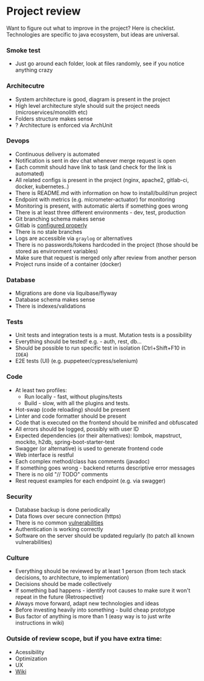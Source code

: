 # Project review
Want to figure out what to improve in the project? Here is checklist. Technologies are specific to java ecosystem, but ideas are universal.

### Smoke test
* Just go around each folder, look at files randomly, see if you notice anything crazy

### Architecutre
* System architecture is good, diagram is present in the project
* High level architecture style should suit the project needs (microservices/monolith etc)
* Folders structure makes sense
* ? Architecture is enforced via ArchUnit

### Devops
* Continuous delivery is automated
* Notification is sent in dev chat whenever merge request is open
* Each commit should have link to task (and check for the link is automated)
* All related configs is present in the project (nginx, apache2, gitlab-ci, docker, kubernetes..)
* There is README.md with information on how to install/build/run project
* Endpoint with metrics (e.g. micrometer-actuator) for monitoring
* Monitoring is present, with automatic alerts if something goes wrong
* There is at least three different environments - dev, test, production
* Git branching schema makes sense
* Gitlab is [configured properly](../commands-links/gitlab.md)
* There is no stale branches
* Logs are accessible via `graylog` or alternatives
* There is no passwords/tokens hardcoded in the project (those should be stored as environment variables)
* Make sure that request is merged only after review from another person
* Project runs inside of a container (docker)

### Database
* Migrations are done via liquibase/flyway
* Database schema makes sense
* There is indexes/validations

### Tests
* Unit tests and integration tests is a must. Mutation tests is a possibility
* Everything should be tested! e.g. - auth, rest, db...
* Should be possible to run specific test in isolation (Ctrl+Shift+F10 in `IDEA`)
* E2E tests (UI) (e.g. puppeteer/cypress/selenium)

### Code
* At least two profiles:
    * Run locally - fast, without plugins/tests 
    * Build - slow, with all the plugins and tests.
* Hot-swap (code reloading) should be present
* Linter and code formatter should be present
* Code that is executed on the frontend should be minifed and obfuscated
* All errors should be logged, possibly with user ID
* Expected dependencies (or their alternatives): lombok, mapstruct, mockito, h2db, spring-boot-starter-test
* Swagger (or alternative) is used to generate frontend code
* Web interface is restful
* Each complex method/class has comments (javadoc)
* If something goes wrong - backend returns descriptive error messages
* There is no old "// TODO" comments
* Rest request examples for each endpoint (e.g. via swagger)

### Security
* Database backup is done periodically
* Data flows over secure connection (https)
* There is no common [vulnerabilities](https://github.com/Hofls/computer-security/tree/master/vulnerabilities-examples/frontend/src/vulnerability)
* Authentication is working correctly
* Software on the server should be updated regularly (to patch all known vulnerabilities)

### Culture
* Everything should be reviewed by at least 1 person (from tech stack decisions, to architecture, to implementation)
* Decisions should be made collectively
* If something bad happens - identify root causes to make sure it won't repeat in the future (Retrospective)
* Always move forward, adapt new technologies and ideas
* Before investing heavily into something - build cheap prototype
* Bus factor of anything is more than 1 (easy way is to just write instructions in wiki)

### Outside of review scope, but if you have extra time:
* Acessibility
* Optimization
* UX
* [Wiki](wiki.md)